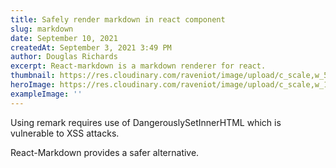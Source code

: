```yaml
---
title: Safely render markdown in react component
slug: markdown
date: September 10, 2021
createdAt: September 3, 2021 3:49 PM
author: Douglas Richards
excerpt: React-markdown is a markdown renderer for react.
thumbnail: https://res.cloudinary.com/raveniot/image/upload/c_scale,w_500/v1619638150/symmetry_afzqhu.jpg
heroImage: https://res.cloudinary.com/raveniot/image/upload/c_scale,w_1000/v1619638150/symmetry_afzqhu.jpg
exampleImage: ''
---
```


Using remark requires use of DangerouslySetInnerHTML which is vulnerable to XSS attacks.

React-Markdown provides a safer alternative.

